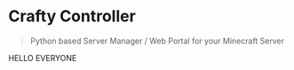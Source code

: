 # Crafty Controller
> Python based Server Manager / Web Portal for your Minecraft Server

HELLO EVERYONE
